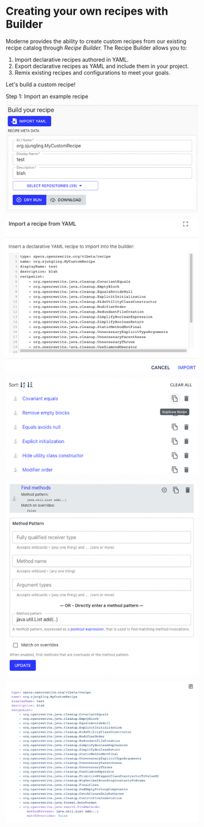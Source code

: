 # Creating your own recipes with Builder

Moderne provides the ability to create custom recipes from our existing recipe catalog through _Recipe_ _Builder._ The Recipe Builder allows you to:

1. Import declarative recipes authored in YAML.
2. Export declarative recipes as YAML and include them in your project.
3. Remix existing recipes and configurations to meet your goals.

Let's build a custom recipe!

Step 1: Import an example recipe

![](../.gitbook/assets/builder-meta-data.png)

![](../.gitbook/assets/builder-import-yaml.png)

![](../.gitbook/assets/builder-recipe-list.png)

![](../.gitbook/assets/builder-edit-recipe.png)

![](../.gitbook/assets/builder-yaml-preview.png)

